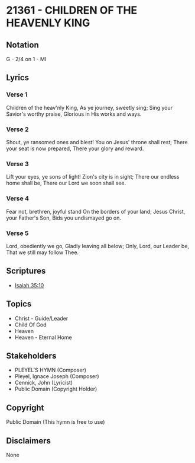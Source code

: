 # 21361 - CHILDREN OF THE HEAVENLY KING

## Notation

G - 2/4 on 1 - MI

## Lyrics

### Verse 1

Children of the heav'nly King, As ye journey, sweetly sing; Sing your Savior's worthy praise, Glorious in His works and ways.

### Verse 2

Shout, ye ransomed ones and blest! You on Jesus' throne shall rest; There your seat is now prepared, There your glory and reward.

### Verse 3

Lift your eyes, ye sons of light! Zion's city is in sight; There our endless home shall be, There our Lord we soon shall see.

### Verse 4

Fear not, brethren, joyful stand On the borders of your land; Jesus Christ, your Father's Son, Bids you undismayed go on.

### Verse 5

Lord, obediently we go, Gladly leaving all below; Only, Lord, our Leader be, That we still may follow Thee.


## Scriptures

- [Isaiah 35:10](https://www.biblegateway.com/passage/?search=Isaiah%2035%3A10)

## Topics

- Christ - Guide/Leader
- Child Of God
- Heaven
- Heaven - Eternal Home

## Stakeholders

- PLEYEL'S HYMN (Composer)
- Pleyel, Ignace Joseph (Composer)
- Cennick, John (Lyricist)
- Public Domain (Copyright Holder)

## Copyright

Public Domain
(This hymn is free to use)

## Disclaimers

None

